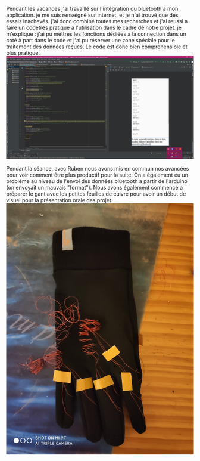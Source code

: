 Pendant les vacances j'ai travaillé sur l'intégration du bluetooth a mon application.
je me suis renseigné sur internet, et je n'ai trouvé que des essais inachevés.
j'ai donc combiné toutes mes recherches et j'ai reussi a faire un codetrès pratique a l'utilisation dans le cadre de notre projet.
je m'explique : j'ai pu mettres les fonctions dédiées a la connection dans un coté à part dans le code et j'ai pu réserver une zone spéciale pour le traitement des données reçues.
Le code est donc bien comprehensible et plus pratique.
![Connection appareil bluetooth](https://github.com/Axel06c/Gant-Musical-Arduino/blob/master/lib/Images/Selectionner%20bluetooth.png)

Pendant la séance, avec Ruben nous avons mis en commun nos avancées pour voir comment être plus productif pour la suite.
On a également eu un problème au niveau de l'envoi des données bluetooth a partir de l'arduino (on envoyait un mauvais "format").
Nous avons également commencé a préparer le gant avec les petites feuilles de cuivre pour avoir un début de visuel pour la présentation orale des projet.
![Gant en fin de séance](https://github.com/Axel06c/Gant-Musical-Arduino/blob/master/lib/Images/1er%20montage%20gant.jpg)
